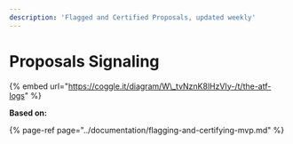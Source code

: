 ```yaml
---
description: 'Flagged and Certified Proposals, updated weekly'
---
```


# Proposals Signaling

{% embed url="https://coggle.it/diagram/W\_tvNznK8lHzVIy-/t/the-atf-logs" %}

**Based on:**

{% page-ref page="../documentation/flagging-and-certifying-mvp.md" %}




